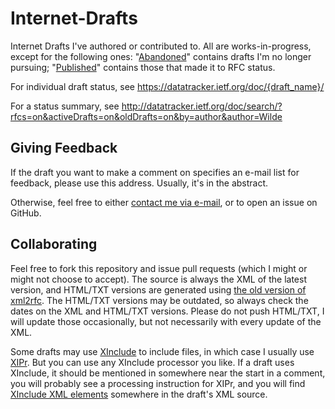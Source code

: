 Internet-Drafts
===============

Internet Drafts I've authored or contributed to. All are works-in-progress, except for the following ones: "[Abandoned](Abandoned)" contains drafts I'm no longer pursuing; "[Published](Published)" contains those that made it to RFC status.

For individual draft status, see https://datatracker.ietf.org/doc/{draft_name}/

For a status summary, see http://datatracker.ietf.org/doc/search/?rfcs=on&activeDrafts=on&oldDrafts=on&by=author&author=Wilde

Giving Feedback
---------------

If the draft you want to make a comment on specifies an e-mail list for feedback, please use this address. Usually, it's in the abstract.

Otherwise, feel free to either [contact me via e-mail](mailto:dret@berkeley.edu), or to open an issue on GitHub.

Collaborating
-------------

Feel free to fork this repository and issue pull requests (which I might or might not choose to accept). The source is always the XML of the latest version, and HTML/TXT versions are generated using [the old version of xml2rfc](http://xml.resource.org/old.html). The HTML/TXT versions may be outdated, so always check the dates on the XML and HTML/TXT versions. Please do not push HTML/TXT, I will update those occasionally, but not necessarily with every update of the XML.

Some drafts may use [XInclude](http://www.w3.org/TR/xinclude/) to include files, in which case I usually use [XIPr](https://github.com/dret/XIPr). But you can use any XInclude processor you like. If a draft uses XInclude, it should be mentioned in somewhere near the start in a comment, you will probably see a processing instruction for XIPr, and you will find [XInclude XML elements](http://www.w3.org/TR/xinclude/#syntax) somewhere in the draft's XML source.